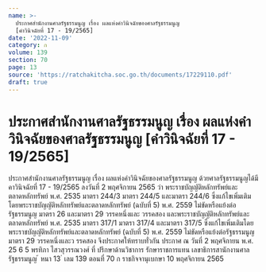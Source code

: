 ```yaml
---
name: >-
  ประกาศสำนักงานศาลรัฐธรรมนูญ เรื่อง ผลแห่งคำวินิจฉัยของศาลรัฐธรรมนูญ
  [คำวินิจฉัยที่ 17 - 19/2565]
date: '2022-11-09'
category: ก
volume: 139
section: 70
page: 13
source: 'https://ratchakitcha.soc.go.th/documents/17229110.pdf'
draft: true
---
```


# ประกาศสำนักงานศาลรัฐธรรมนูญ เรื่อง ผลแห่งคำวินิจฉัยของศาลรัฐธรรมนูญ [คำวินิจฉัยที่ 17 - 19/2565]

ประกาศสำนักงานศาลรัฐธรรมนูญ เรื่อง ผลแห่งคำวินิจฉัยของศาลรัฐธรรมนูญ ด้วยศาลรัฐธรรมนูญได้มีคาวินิจฉัยที่ 17 - 19/2565 ลงวันที่ 2 พฤศจิกายน 2565 ว่า พระราชบัญญัติหลักทรัพย์และตลาดหลักทรัพย์ พ.ศ. 2535 มาตรา 244/3 มาตรา 244/5 และมาตรา 244/6 ซึ่งแก้ไขเพิ่มเติมโดยพระราชบัญญัติหลักทรัพย์และตลาดหลักทรัพย์ (ฉบับที่ 5) พ.ศ. 2559 ไม่ขัดหรือแย้งต่อรัฐธรรมนูญ มาตรา 26 และมาตรา 29 วรรคหนึ่งและ วรรคสอง และพระราชบัญญัติหลักทรัพย์และตลาดหลักทรัพย์ พ.ศ. 2535 มาตรา 317/1 มาตรา 317/4 และมาตรา 317/5 ซึ่งแก้ไขเพิ่มเติมโดยพระราชบัญญัติหลักทรัพย์และตลาดหลักทรัพย์ (ฉบับที่ 5) พ.ศ. 2559 ไม่ขัดหรือแย้งต่อรัฐธรรมนูญ มาตรา 29 วรรคหนึ่งและว รรคสอง จึงประกาศให้ทราบทั่วกัน ประกาศ ณ วันที่ 2 พฤศจิกายน พ.ศ. 25 6 5 พรทิภา ไสวสุวรรณวงศ์ ที่ ปรึกษาด้านวิชาการ รักษาราชการแทน เลขาธิการสานักงานศาลรัฐธรรมนูญ ้ หนา 13 ่ เลม 139 ตอนที่ 70 ก ราชกิจจานุเบกษา 10 พฤศจิกายน 2565

